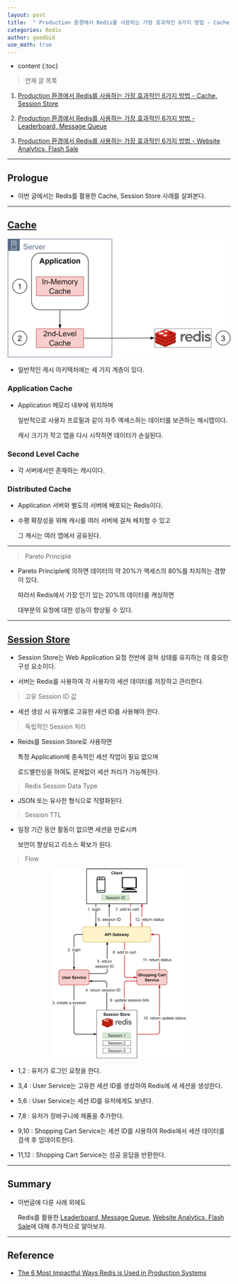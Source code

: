 ```yaml
---
layout: post
title:  " Production 환경에서 Redis를 사용하는 가장 효과적인 6가지 방법 - Cache, Session Store "
categories: Redis
author: goodGid
use_math: true
---
```

* content
{:toc}

> 연재 글 목록

1. [Production 환경에서 Redis를 사용하는 가장 효과적인 6가지 방법 - Cache, Session Store]({{site.url}}/Redis-Most-Impactful-Ways-Redis-Is-Used-In-Production-Systems-1)

2. [Production 환경에서 Redis를 사용하는 가장 효과적인 6가지 방법 - Leaderboard, Message Queue]({{site.url}}/Redis-Most-Impactful-Ways-Redis-Is-Used-In-Production-Systems-2)

3. [Production 환경에서 Redis를 사용하는 가장 효과적인 6가지 방법 - Website Analytics, Flash Sale]({{site.url}}/Redis-Most-Impactful-Ways-Redis-Is-Used-In-Production-Systems-3)

---

## Prologue

* 이번 글에서는 Redis를 활용한 Cache, Session Store 사례를 살펴본다.

---

## [Cache](https://blog.bytebytego.com/i/137885990/cache)

![](/assets/img/redis/Redis-Most-Impactful-Ways-Redis-Is-Used-In-Production-Systems-Cache_1.png)

* 일반적인 캐시 아키텍처에는 세 가지 계층이 있다.




###  Application Cache

* Application 메모리 내부에 위치하며 

  일반적으로 사용자 프로필과 같이 자주 액세스하는 데이터를 보관하는 해시맵이다. 
  
  캐시 크기가 작고 앱을 다시 시작하면 데이터가 손실된다.

### Second Level Cache

* 각 서버에서만 존재하는 캐시이다.

### Distributed Cache

* Application 서버와 별도의 서버에 배포되는 Redis이다. 

* 수평 확장성을 위해 캐시를 여러 서버에 걸쳐 배치할 수 있고

  그 캐시는 여러 앱에서 공유된다.

---

> Pareto Principle

* Pareto Principle에 의하면 데이터의 약 20%가 액세스의 80%를 차지하는 경향이 있다. 

  따라서 Redis에서 가장 인기 있는 20%의 데이터를 캐싱하면
  
  대부분의 요청에 대한 성능이 향상될 수 있다.

---

## [Session Store](https://blog.bytebytego.com/i/137885990/session-store)

* Session Store는 Web Application 요청 전반에 걸쳐 상태를 유지하는 데 중요한 구성 요소이다.

* 서버는 Redis를 사용하여 각 사용자의 세션 데이터를 저장하고 관리한다.

> 고유 Session ID 값

* 세션 생성 시 유저별로 고유한 세션 ID를 사용해야 한다.

> 독립적인 Session 처리

* Reids를 Session Store로 사용하면 

  특정 Application에 종속적인 세션 작업이 필요 없으며

  로드밸런싱을 하여도 문제없이 세션 처리가 가능해진다.

> Redis Session Data Type

* JSON 또는 유사한 형식으로 직렬화된다. 

> Session TTL

* 일정 기간 동안 활동이 없으면 세션을 만료시켜

  보안이 향상되고 리소스 확보가 된다.

> Flow

<center><img src="/assets/img/redis/Redis-Most-Impactful-Ways-Redis-Is-Used-In-Production-Systems-Session-Store_1.png" style="max-width: 60%;"></center>
  
* 1,2 : 유저가 로그인 요청을 한다.

* 3,4 : User Service는 고유한 세션 ID를 생성하여 Redis에 새 세션을 생성한다.

* 5,6 : User Service는 세션 ID를 유저에게도 보낸다.

* 7,8 : 유저가 장바구니에 제품을 추가한다.

* 9,10 : Shopping Cart Service는 세션 ID를 사용하여 Redis에서 세션 데이터를 검색 후 업데이트한다.

* 11,12 : Shopping Cart Service는 성공 응답을 반환한다.

---

## Summary 

* 이번글에 다룬 사례 외에도 

  Redis를 활용한 [Leaderboard, Message Queue]({{site.url}}/Redis-Most-Impactful-Ways-Redis-Is-Used-In-Production-Systems-2), [Website Analytics, Flash Sale]({{site.url}}/Redis-Most-Impactful-Ways-Redis-Is-Used-In-Production-Systems-3)에 대해 추가적으로 알아보자.

---

## Reference

* [The 6 Most Impactful Ways Redis is Used in Production Systems](https://blog.bytebytego.com/p/the-6-most-impactful-ways-redis-is)